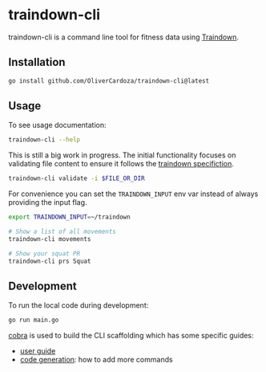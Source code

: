 # traindown-cli

traindown-cli is a command line tool for fitness data using
[Traindown](https://traindown.com/).

## Installation

```bash
go install github.com/OliverCardoza/traindown-cli@latest
```

## Usage

To see usage documentation:

```bash
traindown-cli --help
```

This is still a big work in progress. The initial functionality focuses on
validating file content to ensure it follows the
[traindown specifiction](https://traindown.com/spec/).

```bash
traindown-cli validate -i $FILE_OR_DIR
```

For convenience you can set the `TRAINDOWN_INPUT` env var instead of always
providing the input flag.

```bash
export TRAINDOWN_INPUT=~/traindown

# Show a list of all movements
traindown-cli movements

# Show your squat PR
traindown-cli prs Squat
```

## Development

To run the local code during development:

```bash
go run main.go
```

[cobra](https://github.com/spf13/cobra) is used to build the CLI scaffolding
which has some specific guides:

* [user guide](https://github.com/spf13/cobra/blob/master/user_guide.md)
* [code generation](https://github.com/spf13/cobra/blob/master/cobra/README.md): how to add more commands
